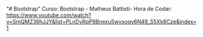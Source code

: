 "# Bootstrap" 
Curso: Bootstrap - Matheus Battisti- Hora de Codar:
https://www.youtube.com/watch?v=SmQMZ36hJJY&list=PLnDvRpP8Bnexu5wvxogy6N49_S5Xk8Cze&index=1

